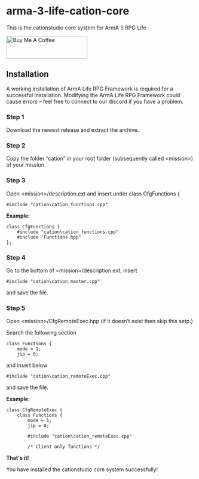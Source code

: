 # arma-3-life-cation-core

This is the cationstudio core system for ArmA 3 RPG Life

<a href="https://www.buymeacoffee.com/julianbauer" target="_blank"><img src="https://cdn.buymeacoffee.com/buttons/v2/default-red.png" alt="Buy Me A Coffee" style="height: 60px !important;width: 217px !important;" ></a>

## Installation

A working installation of ArmA Life RPG Framework is required for a successful installation. Modifying the ArmA Life RPG Framework could cause errors – feel free to connect to our discord if you have a problem.

### Step 1

Download the newest release and extract the archive.

### Step 2

Copy the folder “cation” in your root folder (subsequently called \<mission\>) of your mission.

### Step 3

Open \<mission\>/description.ext and insert under class CfgFunctions {

`#include "cation\cation_functions.cpp"`

**Example:**

```
class CfgFunctions {
    #include "cation\cation_functions.cpp"
    #include "Functions.hpp"
};
```

### Step 4

Go to the bottom of \<mission\>/description.ext, insert

`#include "cation\cation_master.cpp"`

and save the file.

### Step 5

Open \<mission\>/CfgRemoteExec.hpp (if it doesn’t exist then skip this setp.)

Search the following section

```
class Functions {
    mode = 1;
    jip = 0;
```

and insert below

`#include "cation\cation_remoteExec.cpp"`

and save the file.

**Example:**

```
class CfgRemoteExec {
    class Functions {
        mode = 1;
        jip = 0;

        #include "cation\cation_remoteExec.cpp"
 
        /* Client only functions */
```

**That's it!**

You have installed the cationstudio core system successfully!
